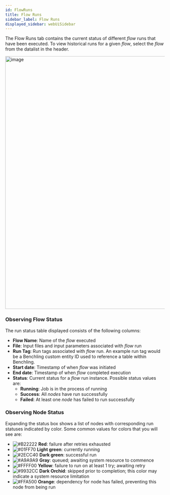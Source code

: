 ```yaml
---
id: FlowRuns
title: Flow Runs
sidebar_label: Flow Runs
displayed_sidebar: webUiSidebar
---
```


The Flow Runs tab contains the current status of different _flow_ runs that have been executed.  To view historical runs for a given _flow_, select the _flow_ from the datalist in the header.

<img width="800" alt="image" src="https://ganymede-bio.mo.cloudinary.net/apiServer/FlowRuns_Layout_20221218.png" />

### Observing Flow Status

The run status table displayed consists of the following columns:

- **Flow Name**: Name of the _flow_ executed
- **File**: Input files and input parameters associated with _flow_ run
- **Run Tag**: Run tags associated with _flow_ run. An example run tag would be a Benchling custom entity ID used to reference a table within Benchling.
- **Start date**: Timestamp of when _flow_ was initiated
- **End date**: Timestamp of when _flow_ completed execution
- **Status**: Current status for a _flow_ run instance.  Possible status values are: 
  - **Running**: Job is in the process of running
  - **Success**: All _nodes_ have run successfully
  - **Failed**: At least one _node_ has failed to run successfully

### Observing Node Status

Expanding the status box shows a list of nodes with corresponding run statuses indicated by color.  Some common values for colors that you will see are:
  - ![#B22222](https://placehold.co/2x2/B22222/B22222.png) **Red**: failure after retries exhausted
  - ![#01FF70](https://placehold.co/2x2/01FF70/01FF70.png) **Light green**: currently running
  - ![#2ECC40](https://placehold.co/2x2/2ECC40/2ECC40.png) **Dark green**: successful run
  - ![#A9A9A9](https://placehold.co/2x2/A9A9A9/A9A9A9.png) **Gray**: queued; awaiting system resource to commence
  - ![#FFFF00](https://placehold.co/2x2/FFFF00/FFFF00.png) **Yellow**: failure to run on at least 1 try; awaiting retry
  - ![#9932CC](https://placehold.co/2x2/9932CC/9932CC.png) **Dark Orchid**: skipped prior to completion; this color may indicate a system resource limitation
  - ![#FFA500](https://placehold.co/2x2/FFA500/FFA500.png) **Orange**: dependency for node has failed, preventing this node from being run

